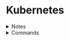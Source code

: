 # Kubernetes

<details>
<summary>Notes</summary>

* Components -
  * API Server
    1. acts as a front-end for kubernetes
  * etcd
    1. key value store
    2. implements logs
  * kubelet
    1. runs on each node
    2. makes sure that the containers are running as expected
  * container runtime
    1. used to run containers
  * controller
  * scheduler
    1. distibutes work across multiple nodes

* master node has `kube-apiserver` & worker nodes have `kubelet` agent
* `kubelet` agent interacts with the master node
* master node contains `kube-apiserver`, `etcd`, `controller`, `scheduler`
* [kubectl Usage Conventions](https://kubernetes.io/docs/reference/kubectl/conventions/)

</details>

<details>
<summary>Commands</summary>

```kubectl
kubectl cluster-info
```

```kubectl
kubectl get nodes
```

deploy a pod `<pod-name>` (default image is from docker hub) -

```kubectl
kubectl run <pod-name> --image <image>
```

```kubectl
kubectl create -f <yml-file>
```

get all pods -

```kubectl
kubectl get pods
```

describe pod -

```kubectl
kubectl describe pod <pod-name>
```

extract pod definiton file from already created pod-

```kubectl
kubectl get pod <pod-name> -o yaml > pod-definition.yaml
```

Here are some of the commonly used formats:

`-o jsonOutput` a JSON formatted API object.

`-o namePrint` only the resource name and nothing else.

`-o wideOutput` in the plain-text format with any additional information.

`-o yamlOutput` a YAML formatted API object.

```kubectl
kubectl [command] [TYPE] [NAME] -o <output_format>
```

Create a configMap

```kubectl
kubectl create configmap webapp-config-map --from-literal=APP_COLOR=darkblue
```

Get user of pod

```kubectl
kubectl exec ubuntu-sleeper -- whoami
```

label a node

```kubectl
kubectl label node node01 color=blue
```

logs of container inside a pod

```kubectl
kubectl logs webapp-2 -c simple-webapp
```

metric server

```kubectl
git clone https://github.com/kodekloudhub/kubernetes-metrics-server.git
cd kubernetes-metrics-server/
kubectl create -f .
kubectl top node
kubectl top pod
```

match labels and get the pod

```kubectl
kubectl get pods --selector env=dev
```

match labels and get the pod, no headers will remove the header and wc -l will give the count

```kubectl
kubectl get pods --selector bu=finance --no-headers | wc -l
```

</details>
